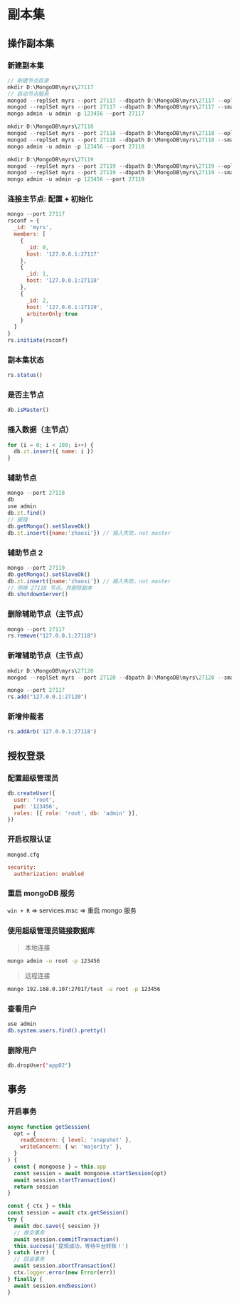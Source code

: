 # 副本集

## 操作副本集

### 新建副本集

```js
// 新建节点目录
mkdir D:\MongoDB\myrs\27117
// 启动节点服务
mongod --replSet myrs --port 27117 --dbpath D:\MongoDB\myrs\27117 --oplogSize 128
mongod --replSet myrs --port 27117 --dbpath D:\MongoDB\myrs\27117 --smallfiles --oplogSize 128
mongo admin -u admin -p 123456 --port 27117

mkdir D:\MongoDB\myrs\27118
mongod --replSet myrs --port 27118 --dbpath D:\MongoDB\myrs\27118 --oplogSize 128
mongod --replSet myrs --port 27118 --dbpath D:\MongoDB\myrs\27118 --smallfiles --oplogSize 128
mongo admin -u admin -p 123456 --port 27118

mkdir D:\MongoDB\myrs\27119
mongod --replSet myrs --port 27119 --dbpath D:\MongoDB\myrs\27119 --oplogSize 128
mongod --replSet myrs --port 27119 --dbpath D:\MongoDB\myrs\27119 --smallfiles --oplogSize 128
mongo admin -u admin -p 123456 --port 27119
```

### 连接主节点: 配置 + 初始化

```js
mongo --port 27117
rsconf = {
  _id: 'myrs',
  members: [
    {
      _id: 0,
      host: '127.0.0.1:27117'
    },
    {
      _id: 1,
      host: '127.0.0.1:27118'
    },
    {
      _id: 2,
      host: '127.0.0.1:27119',
      arbiterOnly:true
    }
  ]
}
rs.initiate(rsconf)
```

### 副本集状态

```js
rs.status()
```

### 是否主节点

```js
db.isMaster()
```

### 插入数据（主节点）

```js
for (i = 0; i < 100; i++) {
  db.zt.insert({ name: i })
}
```

### 辅助节点

```js
mongo --port 27118
db
use admin
db.zt.find()
// 报错
db.getMongo().setSlaveOk()
db.zt.insert({name:'zhaosi'}) // 插入失败，not master
```

### 辅助节点 2

```js
mongo --port 27119
db.getMongo().setSlaveOk()
db.zt.insert({name:'zhaosi'}) // 插入失败，not master
// 停掉 27118 节点，并删除副本
db.shutdownServer()
```

### 删除辅助节点（主节点）

```js
mongo --port 27117
rs.remove("127.0.0.1:27118")
```

### 新增辅助节点（主节点）

```js
mkdir D:\MongoDB\myrs\27120
mongod --replSet myrs --port 27120 --dbpath D:\MongoDB\myrs\27120 --smallfiles --oplogSize 128

mongo --port 27117
rs.add("127.0.0.1:27120")
```

### 新增仲裁者

```js
rs.addArb('127.0.0.1:27118')
```

## 授权登录

### 配置超级管理员

```js
db.createUser({
  user: 'root',
  pwd: '123456',
  roles: [{ role: 'root', db: 'admin' }],
})
```

### 开启权限认证

`mongod.cfg`

```cfg
security:
  authorization: enabled
```

### 重启 mongoDB 服务

`win + R` => services.msc => 重启 mongo 服务

### 使用超级管理员链接数据库

> 本地连接

```bash
mongo admin -u root -p 123456
```

> 远程连接

```bash
mongo 192.168.0.107:27017/test -u root -p 123456
```

### 查看用户

```bash
use admin
db.system.users.find().pretty()
```

### 删除用户

```bash
db.dropUser("app02")
```

## 事务

### 开启事务

```js
async function getSession(
  opt = {
    readConcern: { level: 'snapshot' },
    writeConcern: { w: 'majority' },
  }
) {
  const { mongoose } = this.app
  const session = await mongoose.startSession(opt)
  await session.startTransaction()
  return session
}
```

```js
const { ctx } = this
const session = await ctx.getSession()
try {
  await doc.save({ session })
  // 提交事务
  await session.commitTransaction()
  this.success('提现成功，等待平台转账！')
} catch (err) {
  // 回滚事务
  await session.abortTransaction()
  ctx.logger.error(new Error(err))
} finally {
  await session.endSession()
}
```
